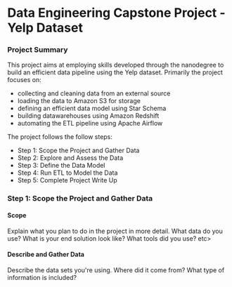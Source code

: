 # Data Engineering Capstone Project - Yelp Dataset
### Project Summary
This project aims at employing skills developed through the nanodegree to build an efficient data pipeline using the Yelp dataset. 
Primarily the project focuses on: 
* collecting and cleaning data from an external source 
* loading the data to Amazon S3 for storage
* defining an efficient data model using Star Schema
* building datawarehouses using Amazon Redshift
* automating the ETL pipeline using Apache Airflow

The project follows the follow steps:
* Step 1: Scope the Project and Gather Data
* Step 2: Explore and Assess the Data
* Step 3: Define the Data Model
* Step 4: Run ETL to Model the Data
* Step 5: Complete Project Write Up

### Step 1: Scope the Project and Gather Data
#### Scope
Explain what you plan to do in the project in more detail. What data do you use? What is your end solution look like? What tools did you use? etc>

#### Describe and Gather Data
Describe the data sets you're using. Where did it come from? What type of information is included?
